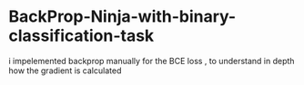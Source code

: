 # BackProp-Ninja-with-binary-classification-task
i impelemented backprop manually for the BCE loss , to understand in depth how the gradient is calculated
